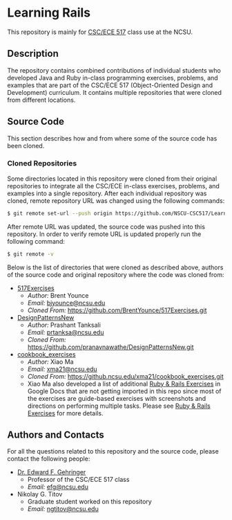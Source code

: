 # Learning Rails
This repository is mainly for [CSC/ECE 517] class use at the NCSU.

## Description
The repository contains combined contributions of individual students who developed Java and Ruby in-class programming exercises, problems, and examples that are part of the CSC/ECE 517 (Object-Oriented Design and Development) curriculum. It contains multiple repositories that were cloned from different locations.

## Source Code
This section describes how and from where some of the source code has been cloned.
### Cloned Repositories
Some directories located in this repository were cloned from their original repositories to integrate all the CSC/ECE in-class exercises, problems, and examples into a single repository. After each individual repository was cloned, remote repository URL was changed using the following commands:
```sh
$ git remote set-url --push origin https://github.com/NSCU-CSC517/LearningRails.git
```
After remote URL was updated, the source code was pushed into this repository.
In order to verify remote URL is updated properly run the following command:
```sh
$ git remote -v
```
Below is the list of directories that were cloned as described above, authors of the source code and original repository where the code was cloned from:
  - [517Exercises]
    - *Author:* Brent Younce
    - *Email:* <bjyounce@ncsu.edu>
    - *Cloned From:* https://github.com/BrentYounce/517Exercises.git
  - [DesignPatternsNew]
    - *Author:* Prashant Tanksali
    - *Email:* <prtanksa@ncsu.edu>
    - *Cloned From:* https://github.com/pranavnawathe/DesignPatternsNew.git
  - [cookbook_exercises]
    - *Author:* Xiao Ma
    - *Email:* <xma21@ncsu.edu>
    - *Cloned From:* https://github.ncsu.edu/xma21/cookbook_exercises.git
    - Xiao Ma also developed a list of additional [Ruby & Rails Exercises] in Google Docs that are not getting imported
      in this repo since most of the exercises are guide-based exercises with screenshots and directions on performing
      multiple tasks. Please see [Ruby & Rails Exercises] for more details.

## Authors and Contacts
For all the questions related to this repository and the source code, please contact the following people:
  - [Dr. Edward F. Gehringer]
    - Professor of the CSC/ECE 517 class
    - *Email:* <efg@ncsu.edu>
  - Nikolay G. Titov
    - Graduate student worked on this repository
    - *Email:* <ngtitov@ncsu.edu>



[//]: # (These are reference links used in the body of this note and get stripped out when the markdown processor does its job. There is no need to format nicely because it shouldn't be seen. Thanks SO - http://stackoverflow.com/questions/4823468/store-comments-in-markdown-syntax)

   [CSC/ECE 517]: <https://www.csc2.ncsu.edu/faculty/efg/517/s19/>
   [517Exercises]: <https://github.com/NSCU-CSC517/LearningRails/tree/master/517Exercises>
   [DesignPatternsNew]: <https://github.com/NSCU-CSC517/LearningRails/tree/master/DesignPatternsNew>
   [cookbook_exercises]: <https://github.com/NSCU-CSC517/LearningRails/tree/master/cookbook_exercises>
   [Ruby & Rails Exercises]: <https://docs.google.com/document/d/1DvLsr_cEHm7ZXYlws5b66_4Ic6lpk-TTprXb7WxVJWU/edit#heading=h.qevkkw85cv92>
   [Dr. Edward F. Gehringer]: <https://www.csc.ncsu.edu/people/efg>
